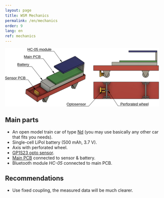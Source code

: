 ```yaml
---
layout: page
title: WSM Mechanics
permalink: /en/mechanics
order: 9
lang: en
ref: mechanics
---
```


![WSM Mechanics](/assets/img/wsm-3d-en.svg)

## Main parts

 * An open model train car of type
   [Nd](https://www.itvlaky.cz/2-ose-kratke/tt-klanicovy-vuz-nd--csd-tillig-14662/)
   (you may use basically any other car that fits you needs).
 * Single-cell LiPol battery (500 mAh, 3.7 V).
 * Axis with perforated wheel.
 * [GP1S23 opto sensor](http://static6.arrow.com/aropdfconversion/33ee6367e3f24c1538ff4b63e7c9272b758d9d51/tec_datasheet_gp1s23.pdf).
 * [Main PCB](https://github.com/kmzbrnoI/wsm-pcb) connected to sensor & battery.
 * Bluetooth module *HC-05* connected to main PCB.

## Recommendations

 * Use fixed coupling, the measured data will be much clearer.
